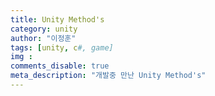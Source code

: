 ```yaml
---
title: Unity Method's
category: unity
author: "이정훈"
tags: [unity, c#, game]
img :
comments_disable: true
meta_description: "개발중 만난 Unity Method's"
---
```


